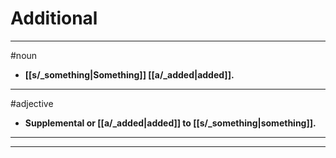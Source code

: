 # Additional
---
#noun
- **[[s/_something|Something]] [[a/_added|added]].**
---
#adjective
- **Supplemental or [[a/_added|added]] to [[s/_something|something]].**
---
---
